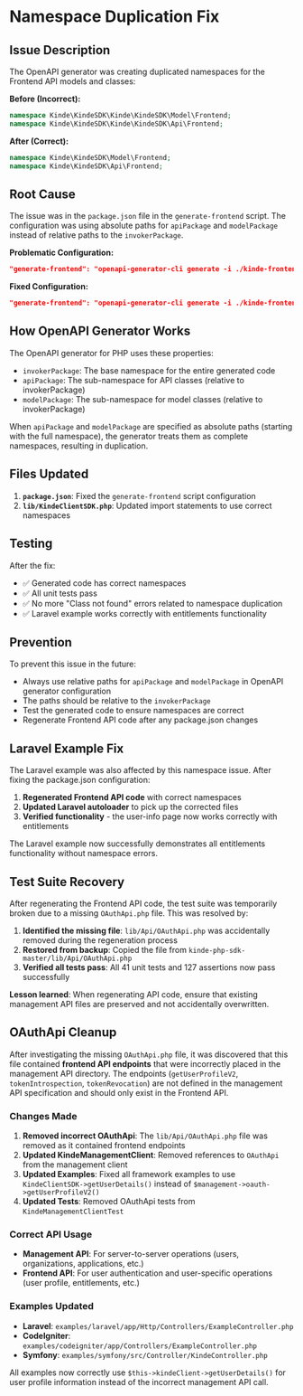 # Namespace Duplication Fix

## Issue Description

The OpenAPI generator was creating duplicated namespaces for the Frontend API models and classes:

**Before (Incorrect):**
```php
namespace Kinde\KindeSDK\Kinde\KindeSDK\Model\Frontend;
namespace Kinde\KindeSDK\Kinde\KindeSDK\Api\Frontend;
```

**After (Correct):**
```php
namespace Kinde\KindeSDK\Model\Frontend;
namespace Kinde\KindeSDK\Api\Frontend;
```

## Root Cause

The issue was in the `package.json` file in the `generate-frontend` script. The configuration was using absolute paths for `apiPackage` and `modelPackage` instead of relative paths to the `invokerPackage`.

**Problematic Configuration:**
```json
"generate-frontend": "openapi-generator-cli generate -i ./kinde-frontend-api.yaml -g php -o ./tmp-frontend --additional-properties=invokerPackage='Kinde\\\\KindeSDK',apiPackage='Kinde\\\\KindeSDK\\\\Api\\\\Frontend',modelPackage='Kinde\\\\KindeSDK\\\\Model\\\\Frontend'"
```

**Fixed Configuration:**
```json
"generate-frontend": "openapi-generator-cli generate -i ./kinde-frontend-api.yaml -g php -o ./tmp-frontend --additional-properties=invokerPackage='Kinde\\\\KindeSDK',apiPackage='Api\\\\Frontend',modelPackage='Model\\\\Frontend'"
```

## How OpenAPI Generator Works

The OpenAPI generator for PHP uses these properties:

- `invokerPackage`: The base namespace for the entire generated code
- `apiPackage`: The sub-namespace for API classes (relative to invokerPackage)
- `modelPackage`: The sub-namespace for model classes (relative to invokerPackage)

When `apiPackage` and `modelPackage` are specified as absolute paths (starting with the full namespace), the generator treats them as complete namespaces, resulting in duplication.

## Files Updated

1. **`package.json`**: Fixed the `generate-frontend` script configuration
2. **`lib/KindeClientSDK.php`**: Updated import statements to use correct namespaces

## Testing

After the fix:
- ✅ Generated code has correct namespaces
- ✅ All unit tests pass
- ✅ No more "Class not found" errors related to namespace duplication
- ✅ Laravel example works correctly with entitlements functionality

## Prevention

To prevent this issue in the future:
- Always use relative paths for `apiPackage` and `modelPackage` in OpenAPI generator configuration
- The paths should be relative to the `invokerPackage`
- Test the generated code to ensure namespaces are correct
- Regenerate Frontend API code after any package.json changes

## Laravel Example Fix

The Laravel example was also affected by this namespace issue. After fixing the package.json configuration:

1. **Regenerated Frontend API code** with correct namespaces
2. **Updated Laravel autoloader** to pick up the corrected files
3. **Verified functionality** - the user-info page now works correctly with entitlements

The Laravel example now successfully demonstrates all entitlements functionality without namespace errors.

## Test Suite Recovery

After regenerating the Frontend API code, the test suite was temporarily broken due to a missing `OAuthApi.php` file. This was resolved by:

1. **Identified the missing file**: `lib/Api/OAuthApi.php` was accidentally removed during the regeneration process
2. **Restored from backup**: Copied the file from `kinde-php-sdk-master/lib/Api/OAuthApi.php`
3. **Verified all tests pass**: All 41 unit tests and 127 assertions now pass successfully

**Lesson learned**: When regenerating API code, ensure that existing management API files are preserved and not accidentally overwritten.

## OAuthApi Cleanup

After investigating the missing `OAuthApi.php` file, it was discovered that this file contained **frontend API endpoints** that were incorrectly placed in the management API directory. The endpoints (`getUserProfileV2`, `tokenIntrospection`, `tokenRevocation`) are not defined in the management API specification and should only exist in the Frontend API.

### **Changes Made**

1. **Removed incorrect OAuthApi**: The `lib/Api/OAuthApi.php` file was removed as it contained frontend endpoints
2. **Updated KindeManagementClient**: Removed references to `OAuthApi` from the management client
3. **Updated Examples**: Fixed all framework examples to use `KindeClientSDK->getUserDetails()` instead of `$management->oauth->getUserProfileV2()`
4. **Updated Tests**: Removed OAuthApi tests from `KindeManagementClientTest`

### **Correct API Usage**

- **Management API**: For server-to-server operations (users, organizations, applications, etc.)
- **Frontend API**: For user authentication and user-specific operations (user profile, entitlements, etc.)

### **Examples Updated**

- **Laravel**: `examples/laravel/app/Http/Controllers/ExampleController.php`
- **CodeIgniter**: `examples/codeigniter/app/Controllers/ExampleController.php`  
- **Symfony**: `examples/symfony/src/Controller/KindeController.php`

All examples now correctly use `$this->kindeClient->getUserDetails()` for user profile information instead of the incorrect management API call. 